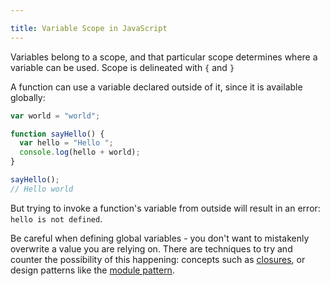 ```yaml
---

title: Variable Scope in JavaScript
---
```


Variables belong to a scope, and that particular scope determines where a variable can be used. Scope is delineated with `{` and `}`

A function can use a variable declared outside of it, since it is available globally:

```js
var world = "world";

function sayHello() {
  var hello = "Hello ";
  console.log(hello + world);
}

sayHello();
// Hello world
```


But trying to invoke a function's variable from outside will result in an error: `hello is not defined`.

Be careful when defining global variables - you don't want to mistakenly overwrite a value you are relying on. There are techniques to try and counter the possibility of this happening: concepts such as [closures](http://danmatthew.co.uk/2014/02/03/closures-101), or design patterns like the [module pattern](http://yuiblog.com/blog/2007/06/12/module-pattern/).
